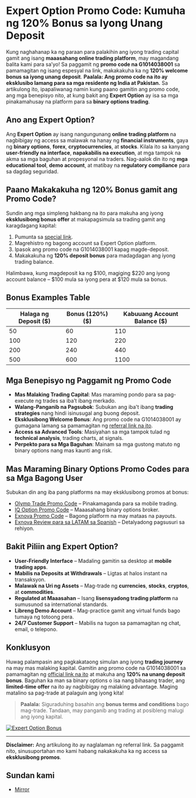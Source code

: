 # Expert Option Promo Code: Kumuha ng 120% Bonus sa Iyong Unang Deposit

Kung naghahanap ka ng paraan para palakihin ang iyong trading capital gamit ang isang **maaasahang online trading platform**, may magandang balita kami para sa’yo! Sa paggamit ng **promo code na G1014038001** sa pamamagitan ng isang espesyal na link, makakakuha ka ng **120% welcome bonus sa iyong unang deposit**. **Paalala: Ang promo code na ito ay eksklusibo lamang para sa mga residente ng India at Pakistan.** Sa artikulong ito, ipapaliwanag namin kung paano gamitin ang promo code, ang mga benepisyo nito, at kung bakit ang **Expert Option** ay isa sa mga pinakamahusay na platform para sa **binary options trading**.

## Ano ang Expert Option?

Ang **Expert Option** ay isang nangungunang **online trading platform** na nagbibigay ng access sa malawak na hanay ng **financial instruments**, gaya ng **binary options**, **forex**, **cryptocurrencies**, at **stocks**. Kilala ito sa kanyang **user-friendly na interface**, **napakabilis na execution**, at mga tampok na akma sa mga baguhan at propesyonal na traders. Nag-aalok din ito ng **mga educational tool**, **demo account**, at matibay na **regulatory compliance** para sa dagdag seguridad.

## Paano Makakakuha ng 120% Bonus gamit ang Promo Code?

Sundin ang mga simpleng hakbang na ito para makuha ang iyong **eksklusibong bonus offer** at makapagsimula sa trading gamit ang karagdagang kapital:

1. Pumunta sa [special link](https://r.shortlify.com/?prefid=1014038001&brand=Bgjcgw).
2. Magrehistro ng bagong account sa Expert Option platform.
3. Ipasok ang promo code na G1014038001 kapag magde-deposit.
4. Makakakuha ng **120% deposit bonus** para madagdagan ang iyong trading balance.

Halimbawa, kung magdeposit ka ng $100, magiging $220 ang iyong account balance – $100 mula sa iyong pera at $120 mula sa bonus.

## Bonus Examples Table

| Halaga ng Deposit ($) | Bonus (120%) ($) | Kabuuang Account Balance ($) |
|------------------------|------------------|-------------------------------|
| 50                     | 60               | 110                           |
| 100                    | 120              | 220                           |
| 200                    | 240              | 440                           |
| 500                    | 600              | 1100                          |

## Mga Benepisyo ng Paggamit ng Promo Code

- **Mas Malaking Trading Capital**: Mas maraming pondo para sa pag-execute ng trades sa iba’t ibang merkado.
- **Walang-Panganib na Pagsubok**: Subukan ang iba't ibang **trading strategies** nang hindi isinusugal ang buong deposit.
- **Eksklusibong Welcome Bonus**: Ang promo code na G1014038001 ay gumagana lamang sa pamamagitan ng [referral link na ito](https://r.shortlify.com/?prefid=1014038001&brand=Bgjcgw).
- **Access sa Advanced Tools**: Masiyahan sa mga tampok tulad ng **technical analysis**, trading charts, at signals.
- **Perpekto para sa Mga Baguhan**: Mainam sa mga gustong matuto ng binary options nang mas kaunti ang risk.

## Mas Maraming Binary Options Promo Codes para sa Mga Bagong User

Subukan din ang iba pang platforms na may eksklusibong promos at bonus:

- [Olymp Trade Promo Code](https://github.com/Analyst-Reviewer/olymotrade-promocode) – Pinakamaganda para sa mobile trading.
- [IQ Option Promo Code](https://github.com/Analyst-Reviewer/iq-option-promocode) – Maaasahang binary options broker.
- [Exnova Promo Code](https://github.com/Analyst-Reviewer/exnova-promo-code) – Bagong platform na may mataas na payouts.
- [Exnova Review para sa LATAM sa Spanish](https://github.com/Analyst-Reviewer/Exnova-es-confiable) – Detalyadong pagsusuri sa rehiyon.

## Bakit Piliin ang Expert Option?

- **User-Friendly Interface** – Madaling gamitin sa desktop at **mobile trading apps**.
- **Mabilis na Deposits at Withdrawals** – Ligtas at halos instant na transaksyon.
- **Malawak na Uri ng Assets** – Mag-trade ng **currencies**, **stocks**, **cryptos**, at **commodities**.
- **Regulated at Maaasahan** – Isang **lisensyadong trading platform** na sumusunod sa international standards.
- **Libreng Demo Account** – Mag-practice gamit ang virtual funds bago tumaya ng totoong pera.
- **24/7 Customer Support** – Mabilis na tugon sa pamamagitan ng chat, email, o telepono.

## Konklusyon

Huwag palampasin ang pagkakataong simulan ang iyong **trading journey** na may mas malaking kapital. Gamitin ang promo code na G1014038001 sa pamamagitan ng [official link na ito](https://r.shortlify.com/?prefid=1014038001&brand=Bgjcgw) at makuha ang **120% na unang deposit bonus**. Baguhan ka man sa binary options o isa nang bihasang trader, ang **limited-time offer** na ito ay nagbibigay ng malaking advantage. Maging matalino sa pag-trade at palaguin ang iyong kita!

> **Paalala:** Siguraduhing basahin ang **bonus terms and conditions** bago mag-trade. Tandaan, may panganib ang trading at posibleng malugi ang iyong kapital.

[![Expert Option Bonus](https://cdn.getprofit.com/b/184.jpg)](https://r.shortlify.com/?prefid=1014038001)

---

**Disclaimer:** Ang artikulong ito ay naglalaman ng referral link. Sa paggamit nito, sinusuportahan mo kami habang nakakakuha ka ng access sa **eksklusibong promos**.

## Sundan kami

- [Mirror](https://mirror.xyz/0x80FCCE629e74dD107DE0a4050158385571b0667f)
